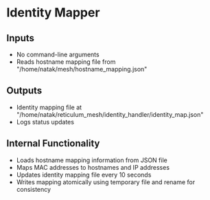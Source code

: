 # Identity Mapper

## Inputs
- No command-line arguments
- Reads hostname mapping file from "/home/natak/mesh/hostname_mapping.json"

## Outputs
- Identity mapping file at "/home/natak/reticulum_mesh/identity_handler/identity_map.json"
- Logs status updates

## Internal Functionality
- Loads hostname mapping information from JSON file
- Maps MAC addresses to hostnames and IP addresses
- Updates identity mapping file every 10 seconds
- Writes mapping atomically using temporary file and rename for consistency
